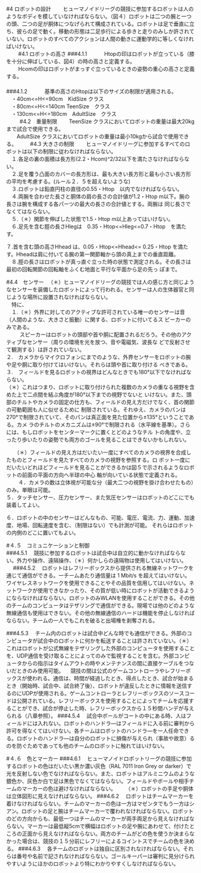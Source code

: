 #4 ロボットの設計
　　ヒューマノイドリーグの競技に参加するロボットは人のようなボディを模していなければならない。（図４）ロボットは二つの腕と一つの頭、二つの足が胴体につなげられて構成されている。ロボットは足で垂直に立ち、彼らの足で動く。移動の形態は二足歩行による歩きと走りのみしか許されていない。ロボットのすべてのアクションは人間の動きに運動学的に等しくなければいけない。  
　　
#4.1 ロボットの高さ
###4.1.1 
　　　Htopの印はロボットが立っている（膝を十分に伸ばしている、図4）の時の高さと定義する。    
　　  Hcomの印はロボットがまっすぐ立っているときの姿勢の重心の高さと定義する。  
　　  
###4.1.2
　　　基準の高さのHtopは以下のサイズの制限が適用される。  
 　・40cm<=H<=90cm　KidSize クラス  
 　・80cm<=H<=140cm  TeenSize　クラス  
 　・130cm<=H<=180cm　AdultSize　クラス  
　 　
#4.2　重量制限
　　TeenSize クラスにおいてロボットの重量は最大20kgまで試合で使用できる。  
　　AdultSize クラスにおいてロボットの重量は最小10kgから試合で使用できる。
　　
#4.3 大きさの制限
　　ヒューマノイドリーグに参加するすべてのロボットは以下の制限に従わなければならない。  
　１.各足の裏の面積は長方形(2.2・Hcom)^2/32以下を満たさなければならない。  
　２.足を覆う凸面のカバーの長方形は、最も大きい長方形と最も小さい長方形の平均を考慮する。(ルール２．５を超えないような)  
　３.ロボットは鉛直円柱の直径の0.55・Htop　以内でなければならない。  
　４.両腕を合わせた長さと胴体の肩の長さの合計値が1.2・Htop   m以下。腕の長さは腕を構成する各パーツの最大の長さの合計値とする。両腕は      同じ長さでなくてはならない。    
　５.（＊）関節を伸ばした状態で1.5・Htop m以上あってはいけない。  
　６.足先を含む脛の長さHlegは　0.35・Htop<=Hleg<=0.7・Htop　を満たす。  

  ７.首を含む頭の高さHhead は、0.05・Htop<=Hhead<= 0.25・Htop を満たす。Hheadは肩に付いてる腕の第一関節軸から頭の真上までの垂直距離。  
　８.脛の長さはロボットが真っ直ぐ立った時の状態で測定される。その長さは最初の回転関節の回転軸をふくむ地面と平行な平面から足の先っ      ぽまで。  

#4.4　センサー
　（＊）ヒューマノイドリーグの競技では人の感じ方と同じようなセンサーを装備したロボットによって行われる。センサーは人の生体器官と同        じような場所に設置されなければならない。  
　特に、  
　１.（＊）外界に対してのアクティブな許可されている唯一のセンサーは音（人間のような、大きさと振動）に関する、ロボットに付いてるス       ピーカーのみである。  
　 　 スピーカーはロボットの頭部や首や胴に配置されるだろう。その他のアクティブなセンサー（周りの環境を光を放つ、音や電磁気、波長な      どで反射させて観測する）は許されていない。  
 ２.　カメラからマイクロフォンにまでのような、外界センサーをロボットの腕や足や胴に取り付けてはいけない。それらは頭や首に取り付ける     べきである。  
 ３.　フィールドを見るロボットの視界はどんなときでも180°以下でなければならない。  
     （＊）これはつまり、ロボットに取り付けられた複数のカメラの重なる視野を含めた上で二点間を結ぶ角度が180°以下までの視野でないと            いけない。また、頭部のチルトやカメラの固定の仕方も、フィールドの見え方だけでなく、首の関節の可動範囲も人に似せるために            制限されている。それゆえ、カメラのパンは270°で制限されていて、そのパンは真正面を見た位置から±135°ということである。カメ           ラのチルトのメカニズムは±90°で制限される（水平線を基準）。さらには、もしロボットをセンターマークに置くとどのようなチル           トの角度や、立ったり歩いたりの姿勢でも両方のゴールを見ることはできないかもしれない。  
       
　　（＊）フィールドの見え方はだいたい一度にすべてのカメラの視界を合成したものとフィールドを見たすべてのカメラの視野を参照する。ロ          ボット一度にだいたいどれほどフィールドを見ることができるかは図５で示されるようなロボットの前面の平面の方向へ半球の中心           軸が向いている状態で定義される。  
　　
 ４．カメラの数は立体視が可能な分（最大二つの視野を掛け合わせたもの）のみ。単眼は可能。    
 ５．タッチセンサー、圧力センサー、また気圧センサーはロボットのどこにでも装着してよい。    

 ６．ロボットの中のセンサーはどんなもの、可能、電圧、電流、力、運動、加速度、地場、回転速度を含む、（制限はない）でも計測が可能。      それらはロボットの内側のどこに置いてもよい。    

#４.５　コミュニケーションと制御  
###4.5.1
　競技に参加するロボットは試合中は自立的に動かなければならない。外力や操作、遠隔操作、（＊）何かしらの遠隔物は使用してはいけない。
　
###4.5.2
　ロボットはレフリーボックスから提供される無線ネットワークを通じて通信ができる。一チームあたり通信量は 1 Mbit/s を超えてはいけない。ワイヤレスネットワークを使用できることやその品質を信用してはいけない。ネットワークが使用できなかったり、その質が低い時にロボットが活動できるようにならなければならない。ロボットのみWLANを使用することができる。その他のチームのコンピュータはテザリングで通信ができる。現場では他のどのような無線通信も使用はできない。その他の無線通信のハードは機能を停止しなければならない。チームの一人でもこれを破ると出場権を剥奪される。
  
###4.5.3
　チーム内のロボットは試合中どんな時でも通信ができる。外部のコンピュータが試合中のロボットに何かを転送することは許されていない。（＊）これはロボットが公式無線をテザリングした外部のコンピュータを使用することを、UDP通信を受け取ることによってのみで監視することを含む。外部コンピュータからの指示はタイムアウトの時やメンテナンスの間に直接ケーブルをつないだときのみ使用可能。
　競技の間は公式のゲームコントローラやレフリーボックスが使われる。通信は、時間が経過したとき、得点したとき、試合が始まるとき（開始時、試合中、試合終了後）、ロボットが違反したときに情報を送信するのにUDPが使用される。ゲームコントローラとレフリーボックスのソースコードは公開されている。レフリーボックスを使用することによってチームを応援することができ、試合が停止した時、レフリーボックスから１５秒間ハンデが与えられる（八章参照）。
###4.5.4
　試合中ボールがコートの中にある時、人はフィールドには入れない。ロボットのハンドラ―はフィールドに入る前に審判から許可を得なくてはいけない。各チームはロボットのハンドラ―を一人任命できる。ロボットのハンドラ―は自分のロボットに損傷が与えられ（事故や故意）るのを防ぐためであっても他のチームのロボットに触れてはいけない。


#４.６　色とマーカー
###4.6.1
　ヒューマノイドロボットリーグの競技に参加するロボットの色はだいたい黒か濃い灰色（RAL 7011 Iron Grey or darker）で光を反射しない色でなければならない。また、ロボットはアルミニウムのような銀色か、灰色か白で足は黒色でなくてはならない。フィールドやボールや相手チームのマーカーの色は避けなければならない。
　　（＊）ロボットの手足や胴体は立体図形に見えなければならない。
###4.6.2
　ロボットはチームマーカーを着けなければならない。チームのマーカーの色は一方はマゼンタでもう一方はシアン。ロボットの足と腕はチームマーカーで覆われなければならない。ロボットのどの方向からも、最低一つはチームのマーカーが両手両足から見えなければならない。マーカーは最低縦5cmで横幅はロボットの足や腕にあわせて、付けたところの正面から見えなければならない。両方のチームがどの色を使うか決まらなかった場合は、競技の１５分前にレフリーによるコイントスでチームの色を決める。
###4.6.3
　各チームのロボットは独自に区別されなければならない。それらは番号や名前で記されなければならない。ゴールキーパーは審判に見分けられやすいようにほかのロボットより特にわかりやすくしなければならない。








